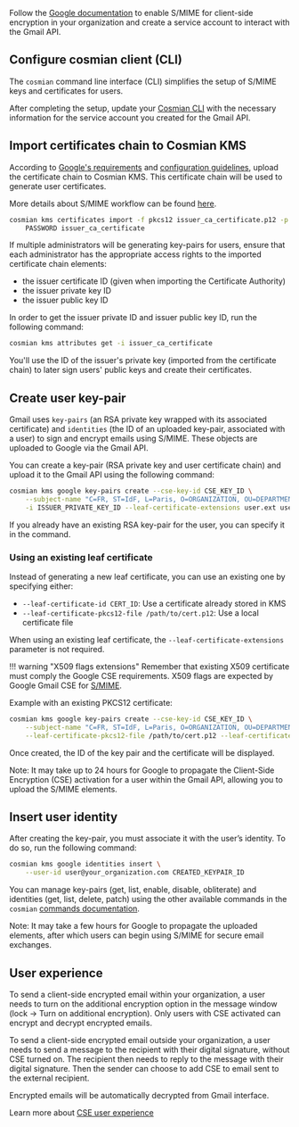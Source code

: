 Follow the [Google documentation](https://support.google.com/a/answer/13069736?hl=en&ref_topic=10742486) to enable S/MIME for client-side encryption in your organization and create a service account to interact with the Gmail API.

## Configure cosmian client (CLI)

The `cosmian` command line interface (CLI) simplifies the setup of S/MIME keys and certificates for users.

After completing the setup, update your [Cosmian CLI](../../cosmian_cli/configuration.md#example-with-smime-gmail-service-account-configuration-for-kms-server) with the necessary information for the service account you created for the Gmail API.

## Import certificates chain to Cosmian KMS

According to [Google's requirements](https://support.google.com/a/answer/7300887#zippy=%2Croot-ca%2Cintermediate-ca-certificates-other-than-from-issuing-intermediate-ca%2Cintermediate-ca-certificate-that-issues-the-end-entity%2Cend-entity-certificate)
and [configuration guidelines](https://support.google.com/a/answer/13297070?hl=en#guidelines),
upload the certificate chain to Cosmian KMS. This certificate chain will be used to generate user certificates.

More details about S/MIME workflow can be found [here](../pki/smime.md).

```sh
cosmian kms certificates import -f pkcs12 issuer_ca_certificate.p12 -p \
    PASSWORD issuer_ca_certificate
```

If multiple administrators will be generating key-pairs for users, ensure that each administrator has the appropriate access rights to the imported certificate chain elements:

- the issuer certificate ID (given when importing the Certificate Authority)
- the issuer private key ID
- the issuer public key ID

In order to get the issuer private ID and issuer public key ID, run the following command:

```sh
cosmian kms attributes get -i issuer_ca_certificate
```

You'll use the ID of the issuer's private key (imported from the certificate chain) to later sign users' public keys and create their certificates.

## Create user key-pair

Gmail uses `key-pairs` (an RSA private key wrapped with its associated certificate) and `identities` (the ID of an uploaded key-pair, associated with a user) to sign and encrypt emails using S/MIME.
These objects are uploaded to Google via the Gmail API.

You can create a key-pair (RSA private key and user certificate chain) and upload it to the Gmail API using the following command:

```sh
cosmian kms google key-pairs create --cse-key-id CSE_KEY_ID \
    --subject-name "C=FR, ST=IdF, L=Paris, O=ORGANIZATION, OU=DEPARTMENT, CN=user@organization.com, emailAddress=user@organization.com" \
    -i ISSUER_PRIVATE_KEY_ID --leaf-certificate-extensions user.ext user@your_organization.com
```

If you already have an existing RSA key-pair for the user, you can specify it in the command.

### Using an existing leaf certificate

Instead of generating a new leaf certificate, you can use an existing one by specifying either:

- `--leaf-certificate-id CERT_ID`: Use a certificate already stored in KMS
- `--leaf-certificate-pkcs12-file /path/to/cert.p12`: Use a local certificate file

When using an existing leaf certificate, the `--leaf-certificate-extensions` parameter is not required.

!!! warning "X509 flags extensions"
    Remember that existing X509 certificate must comply the Google CSE requirements. X509 flags are expected by Google Gmail CSE for [S/MIME](https://support.google.com/a/answer/7300887?fl=1&sjid=2093401421194266294-NA).

Example with an existing PKCS12 certificate:

```sh
cosmian kms google key-pairs create --cse-key-id CSE_KEY_ID \
    --subject-name "C=FR, ST=IdF, L=Paris, O=ORGANIZATION, OU=DEPARTMENT, CN=user@organization.com, emailAddress=user@organization.com" \
    --leaf-certificate-pkcs12-file /path/to/cert.p12 --leaf-certificate-pkcs12-password secret user@your_organization.com
```

Once created, the ID of the key pair and the certificate will be displayed.

Note: It may take up to 24 hours for Google to propagate the Client-Side Encryption (CSE) activation for a user within the Gmail API, allowing you to upload the S/MIME elements.

## Insert user identity

After creating the key-pair, you must associate it with the user’s identity. To do so, run the following command:

```sh
cosmian kms google identities insert \
    --user-id user@your_organization.com CREATED_KEYPAIR_ID
```

You can manage key-pairs (get, list, enable, disable, obliterate) and identities (get, list, delete, patch) using the other available commands in the `cosmian` [commands documentation](../../cosmian_cli/cli/main_commands.md).

Note: It may take a few hours for Google to propagate the uploaded elements, after which users can begin using S/MIME for secure email exchanges.

## User experience

To send a client-side encrypted email within your organization, a user needs to turn on the additional encryption option in the message window (lock -> Turn on additional encryption).
Only users with CSE activated can encrypt and decrypt encrypted emails.

To send a client-side encrypted email outside your organization, a user needs to send a message to the recipient with their digital signature, without CSE turned on.
The recipient then needs to reply to the message with their digital signature.
Then the sender can choose to add CSE to email sent to the external recipient.

Encrypted emails will be automatically decrypted from Gmail interface.

Learn more about [CSE user experience](https://support.google.com/a/answer/14311764?hl=en&ref_topic=10742486)

